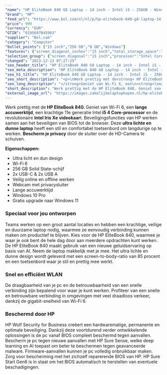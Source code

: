 ```yaml
---
"name": "HP EliteBook 840 G8 Laptop - 14 inch - Intel i5 - 256GB - Windows 10 Pro - Zilver"
"brand": "HP"
"feed_url": "https://www.bol.com/nl/nl/p/hp-elitebook-840-g8-laptop-14-inch-intel-i5-256gb-windows-10-pro-zilver/9300000025689497"
"price": 999
"currency": "EUR"
"GTIN": "0195697845963"
"supplier": "Bol.com"
"category": "Computer"
"bullet_points": ["15 inch","256 GB","8 GB","Windows"]
"features": {"screen_diagonal_inches":"15 inch","total_storage_space":"256 GB","memory_size":"8 GB","operating_system":"Windows"}
"selection_group": {"screen_diagonal":"15 inch","processor":"Intel Core i7","changed_price_past_3_days":false,"product_family":"Elitebook"}
"changed": "2023-12-13 07:27:25"
"seo_header_title": "HP EliteBook 840 G8 Laptop - 14 inch - Intel i5 - 256GB - Windows 10 Pro - Zilver"
"seo_meta_description": "HP EliteBook 840 G8 Laptop - 14 inch - Intel i5 - 256GB - Windows 10 Pro - Zilver"
"seo_h1_title": "HP EliteBook 840 G8 Laptop - 14 inch - Intel i5 - 256GB - Windows 10 Pro - Zilver"
"seo_short_description": "<p>\nWerk prettig met de<strong> HP EliteBook 840."
"seo_long_description": "</strong>Geniet van Wi-Fi 6, een\n<strong>lange accuwerktijd</strong>, een krachtige 11e generatie Intel<strong>\ni5 4 Core-processor</strong> en de revolutionaire <strong>Intel Iris Xe\nvideokaar</strong>t. Beveiligingsfuncties van HP werken samen aan het beveiligen\nvan BIOS tot de browser. Deze <strong>ultra lichte en dunne laptop</strong>\nheeft een stil en comfortabel toetsenbord om langdurige op te werken. \n<strong>Bescherm je privacy</strong> door de sluiter over de HD-Camera te\nschuiven. \n</p>\n<p>\n<strong>Eigenschappen:</strong>\n</p>\n<ul>\n<li>Ultra licht en dun design\n</li><li>Wi-Fi 6\n</li><li>256 GB Solid State-schijf\n</li><li>2x USB-C & 2x USB A\n</li><li>Veilig online en offline werken\n</li><li>Webcam met privacysluiter\n</li><li>Lange accuwerktijd\n</li><li>Windows 10 Pro\n</li><li>Gratis upgrade naar Windows 11\n</li>\n</ul>\n<h3>Speciaal voor jou ontworpen</h3>\n<p>\nTeams werken op een groot aantal locaties en hebben een krachtige, veilige en\nduurzame laptop nodig, waarmee ze eenvoudig verbinding kunnen maken om\nproductief te blijven. Kies voor de HP EliteBook 840, waarmee je waar je ook\nbent de hele dag door aan meerdere opdrachten kunt werken. De HP EliteBook 840\nmaakt gebruik van een nieuwe geluidservaring op basis van AI. Neem de laptop\nmakkelijk met je mee. Het ultra lichte en dunne design wordt geleverd met een\nscreen-to-body-ratio van 85 procent en een toetsenbord waar je stil en prettig\nmee werkt. \n</p>\n<h3>Snel en efficiënt WLAN</h3>\n<p>\nDe draagbaarheid van je pc en de betrouwbaarheid van een snelle verbinding zijn\nbepalend voor waar je kunt werken. Profiteer van een snelle en betrouwbare\nverbinding in omgevingen met veel draadloos verkeer, dankzij de gigabit-snelheid\nvan Wi-Fi 6. \n</p>\n<h3>Beschermd door HP</h3>\n<p>\nHP Wolf Security for Business creëert een hardwarematige, permanente en optimale\nbeveiliging. Dankzij deze voortdurend verder ontwikkelende oplossingen is de pc\nvanaf BIOS compleet beschermd tegen aanvallen. Bescherm je pc tegen nieuwe\naanvallen met HP Sure Sense, welke deep learning en AI toepast om beter te\nbeschermen tegen geavanceerde malware. Firmware-aanvallen kunnen je pc volledig\nonbruikbaar maken. Zorg voor bescherming met het zichzelf reparerende BIOS van\nHP. HP Sure Start Gen6 is in staat om het BIOS automatisch te herstellen van\neventuele beschadigingen. \n</p>"
"short_description": "Werk prettig met de HP EliteBook 840. Geniet van Wi-Fi 6, een lange accuwerktijd, een krachtige 11e generatie Intel i5 4 Core-processor en de revolutionaire Intel Iris Xe videokaart. Beveiligingsfuncties van HP werken samen aan het beveiligen van BIOS tot de browser. Deze ultra lichte en dunne laptop heeft een stil en comfortabel toetsenbord om langdurige op te werken. Bescherm je privacy door de sluiter over de HD-Camera te schuiven. Eigenschappen: Ultra licht en dun design Wi-Fi 6 256 GB Solid State-schijf 2x USB-C & 2x USB A Veilig online en offline werken Webcam met privacysluiter Lange accuwerktijd Windows 10 Pro Gratis upgrade naar Windows 11 Speciaal voor jou ontworpen Teams werken op een groot aantal locaties en hebben een krachtige, veilige en duurzame laptop nodig, waarmee ze eenvoudig verbinding kunnen maken om productief te blijven. Kies voor de HP EliteBook 840, waarmee je waar je ook bent de hele dag door aan meerdere opdrachten kunt werken. De HP EliteBook 840 maakt gebruik van een nieuwe geluidservaring op basis van AI. Neem de laptop makkelijk met je mee. Het ultra lichte en dunne design wordt geleverd met een screen-to-body-ratio van 85 procent en een toetsenbord waar je stil en prettig mee werkt. Snel en efficiënt WLAN De draagbaarheid van je pc en de betrouwbaarheid van een snelle verbinding zijn bepalend voor waar je kunt werken. Profiteer van een snelle en betrouwbare verbinding in omgevingen met veel draadloos verkeer, dankzij de gigabit-snelheid van Wi-Fi 6. Beschermd door HP HP Wolf Security for Business creëert een hardwarematige, permanente en optimale beveiliging. Dankzij deze voortdurend verder ontwikkelende oplossingen is de pc vanaf BIOS compleet beschermd tegen aanvallen. Bescherm je pc tegen nieuwe aanvallen met HP Sure Sense, welke deep learning en AI toepast om beter te beschermen tegen geavanceerde malware. Firmware-aanvallen kunnen je pc volledig onbruikbaar maken. Zorg voor bescherming met het zichzelf reparerende BIOS van HP. HP Sure Start Gen6 is in staat om het BIOS automatisch te herstellen van eventuele beschadigingen."
"external_image_url": "https://images.zakelijkelaptopkopen.nl/hp-elitebook-840-g8-laptop-14-inch-intel-i5-256gb-windows-10-pro-zilver.webp"
---
```


<p>
Werk prettig met de<strong> HP EliteBook 840. </strong>Geniet van Wi-Fi 6, een
<strong>lange accuwerktijd</strong>, een krachtige 11e generatie Intel<strong>
i5 4 Core-processor</strong> en de revolutionaire <strong>Intel Iris Xe
videokaar</strong>t. Beveiligingsfuncties van HP werken samen aan het beveiligen
van BIOS tot de browser. Deze <strong>ultra lichte en dunne laptop</strong>
heeft een stil en comfortabel toetsenbord om langdurige op te werken.
<strong>Bescherm je privacy</strong> door de sluiter over de HD-Camera te
schuiven.
</p>
<p>
<strong>Eigenschappen:</strong>
</p>
<ul>
<li>Ultra licht en dun design
</li><li>Wi-Fi 6
</li><li>256 GB Solid State-schijf
</li><li>2x USB-C & 2x USB A
</li><li>Veilig online en offline werken
</li><li>Webcam met privacysluiter
</li><li>Lange accuwerktijd
</li><li>Windows 10 Pro
</li><li>Gratis upgrade naar Windows 11
</li>
</ul>
<h3>Speciaal voor jou ontworpen</h3>
<p>
Teams werken op een groot aantal locaties en hebben een krachtige, veilige en
duurzame laptop nodig, waarmee ze eenvoudig verbinding kunnen maken om
productief te blijven. Kies voor de HP EliteBook 840, waarmee je waar je ook
bent de hele dag door aan meerdere opdrachten kunt werken. De HP EliteBook 840
maakt gebruik van een nieuwe geluidservaring op basis van AI. Neem de laptop
makkelijk met je mee. Het ultra lichte en dunne design wordt geleverd met een
screen-to-body-ratio van 85 procent en een toetsenbord waar je stil en prettig
mee werkt.
</p>
<h3>Snel en efficiënt WLAN</h3>
<p>
De draagbaarheid van je pc en de betrouwbaarheid van een snelle verbinding zijn
bepalend voor waar je kunt werken. Profiteer van een snelle en betrouwbare
verbinding in omgevingen met veel draadloos verkeer, dankzij de gigabit-snelheid
van Wi-Fi 6.
</p>
<h3>Beschermd door HP</h3>
<p>
HP Wolf Security for Business creëert een hardwarematige, permanente en optimale
beveiliging. Dankzij deze voortdurend verder ontwikkelende oplossingen is de pc
vanaf BIOS compleet beschermd tegen aanvallen. Bescherm je pc tegen nieuwe
aanvallen met HP Sure Sense, welke deep learning en AI toepast om beter te
beschermen tegen geavanceerde malware. Firmware-aanvallen kunnen je pc volledig
onbruikbaar maken. Zorg voor bescherming met het zichzelf reparerende BIOS van
HP. HP Sure Start Gen6 is in staat om het BIOS automatisch te herstellen van
eventuele beschadigingen.
</p>